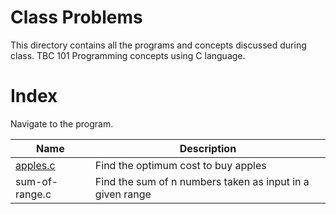 # Class Problems
This directory contains all the programs and concepts discussed during class. 
TBC 101 Programming concepts using C language.

# Index
Navigate to the program.

| Name      | Description |
| ----------- | ----------- |
| [apples.c](https://github.com/WatashiwaSid/c-dev/blob/main/ClassProblems/apples.c)      | Find the optimum cost to buy apples       |
| sum-of-range.c   | Find the sum of n numbers taken as input in a given range        |

 
